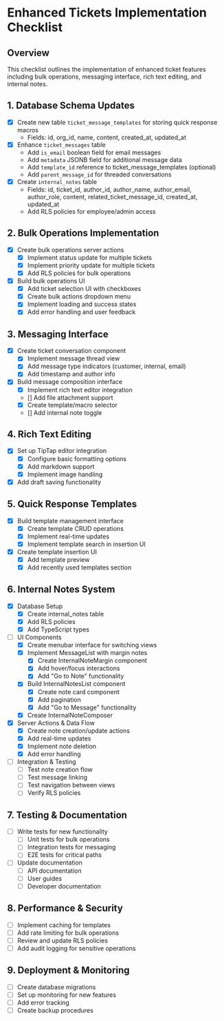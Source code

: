 # Enhanced Tickets Implementation Checklist

## Overview
This checklist outlines the implementation of enhanced ticket features including bulk operations, messaging interface, rich text editing, and internal notes.

## 1. Database Schema Updates
- [x] Create new table `ticket_message_templates` for storing quick response macros
  - Fields: id, org_id, name, content, created_at, updated_at
- [x] Enhance `ticket_messages` table
  - Add `is_email` boolean field for email messages
  - Add `metadata` JSONB field for additional message data
  - Add `template_id` reference to ticket_message_templates (optional)
  - Add `parent_message_id` for threaded conversations
- [x] Create `internal_notes` table
  - Fields: id, ticket_id, author_id, author_name, author_email, author_role, content, related_ticket_message_id, created_at, updated_at
  - Add RLS policies for employee/admin access

## 2. Bulk Operations Implementation
- [x] Create bulk operations server actions
  - [x] Implement status update for multiple tickets
  - [x] Implement priority update for multiple tickets
  - [x] Add RLS policies for bulk operations
- [x] Build bulk operations UI
  - [x] Add ticket selection UI with checkboxes
  - [x] Create bulk actions dropdown menu
  - [x] Implement loading and success states
  - [x] Add error handling and user feedback

## 3. Messaging Interface
- [x] Create ticket conversation component
  - [x] Implement message thread view
  - [x] Add message type indicators (customer, internal, email)
  - [x] Add timestamp and author info
- [x] Build message composition interface
  - [x] Implement rich text editor integration
  - [] Add file attachment support
  - [x] Create template/macro selector
  - [] Add internal note toggle

## 4. Rich Text Editing
- [x] Set up TipTap editor integration
  - [x] Configure basic formatting options
  - [x] Add markdown support
  - [x] Implement image handling
- [x] Add draft saving functionality

## 5. Quick Response Templates
- [x] Build template management interface
  - [x] Create template CRUD operations
  - [x] Implement real-time updates
  - [x] Implement template search in insertion UI
- [x] Create template insertion UI
  - [x] Add template preview
  - [x] Add recently used templates section

## 6. Internal Notes System
- [x] Database Setup
  - [x] Create internal_notes table
  - [x] Add RLS policies
  - [x] Add TypeScript types
- [ ] UI Components
  - [x] Create menubar interface for switching views
  - [x] Implement MessageList with margin notes
    - [x] Create InternalNoteMargin component
    - [x] Add hover/focus interactions
    - [x] Add "Go to Note" functionality
  - [x] Build InternalNotesList component
    - [x] Create note card component
    - [x] Add pagination
    - [x] Add "Go to Message" functionality
  - [x] Create InternalNoteComposer
- [x] Server Actions & Data Flow
  - [x] Create note creation/update actions
  - [x] Add real-time updates
  - [x] Implement note deletion
  - [x] Add error handling
- [ ] Integration & Testing
  - [ ] Test note creation flow
  - [ ] Test message linking
  - [ ] Test navigation between views
  - [ ] Verify RLS policies

## 7. Testing & Documentation
- [ ] Write tests for new functionality
  - [ ] Unit tests for bulk operations
  - [ ] Integration tests for messaging
  - [ ] E2E tests for critical paths
- [ ] Update documentation
  - [ ] API documentation
  - [ ] User guides
  - [ ] Developer documentation

## 8. Performance & Security
- [ ] Implement caching for templates
- [ ] Add rate limiting for bulk operations
- [ ] Review and update RLS policies
- [ ] Add audit logging for sensitive operations

## 9. Deployment & Monitoring
- [ ] Create database migrations
- [ ] Set up monitoring for new features
- [ ] Add error tracking
- [ ] Create backup procedures 